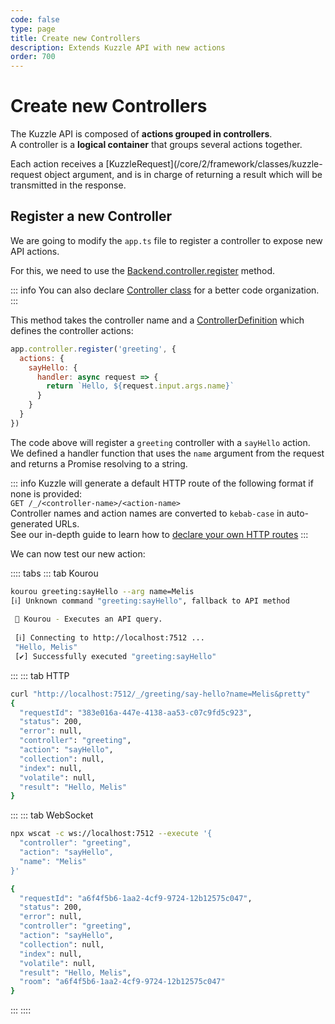 ```yaml
---
code: false
type: page
title: Create new Controllers
description: Extends Kuzzle API with new actions
order: 700
---
```


# Create new Controllers

<SinceBadge version="change-me" />
<CustomBadge type="error" text="Experimental: non-backward compatible changes or removal may occur in any future release."/>

The Kuzzle API is composed of **actions grouped in controllers**.  
A controller is a **logical container** that groups several actions together.

Each action receives a [KuzzleRequest](/core/2/framework/classes/kuzzle-request object argument, and is in charge of returning a result which will be transmitted in the response.  

## Register a new Controller

We are going to modify the `app.ts` file to register a controller to expose new API actions.

For this, we need to use the [Backend.controller.register](/core/2/framework/classes/backend-controller/register) method.

::: info
You can also declare [Controller class](/core/2/guides/develop-on-kuzzle/api-controllers#use-a-controller-class) for a better code organization.  
:::

This method takes the controller name and a [ControllerDefinition](/core/2/framework/types/controller-definition) which defines the controller actions:

```js
app.controller.register('greeting', {
  actions: {
    sayHello: {
      handler: async request => {
        return `Hello, ${request.input.args.name}`
      }
    }
  }
})
```

The code above will register a `greeting` controller with a `sayHello` action.  
We defined a handler function that uses the `name` argument from the request and returns a Promise resolving to a string.  

::: info
Kuzzle will generate a default HTTP route of the following format if none is provided:   
`GET /_/<controller-name>/<action-name>`  
Controller names and action names are converted to `kebab-case` in auto-generated URLs.  
See our in-depth guide to learn how to [declare your own HTTP routes](/core/2/guides/develop-on-kuzzle/api-controllers#http-routes)
:::

We can now test our new action:

:::: tabs
::: tab Kourou

```bash
kourou greeting:sayHello --arg name=Melis
[ℹ] Unknown command "greeting:sayHello", fallback to API method
 
 🚀 Kourou - Executes an API query.
 
 [ℹ] Connecting to http://localhost:7512 ...
 "Hello, Melis"
 [✔] Successfully executed "greeting:sayHello"
```

:::
::: tab HTTP

```bash
curl "http://localhost:7512/_/greeting/say-hello?name=Melis&pretty"
{
  "requestId": "383e016a-447e-4138-aa53-c07c9fd5c923",
  "status": 200,
  "error": null,
  "controller": "greeting",
  "action": "sayHello",
  "collection": null,
  "index": null,
  "volatile": null,
  "result": "Hello, Melis"
}
```

:::
::: tab WebSocket

```bash
npx wscat -c ws://localhost:7512 --execute '{
  "controller": "greeting",
  "action": "sayHello",
  "name": "Melis"
}'

{
  "requestId": "a6f4f5b6-1aa2-4cf9-9724-12b12575c047",
  "status": 200,
  "error": null,
  "controller": "greeting",
  "action": "sayHello",
  "collection": null,
  "index": null,
  "volatile": null,
  "result": "Hello, Melis",
  "room": "a6f4f5b6-1aa2-4cf9-9724-12b12575c047"
}
```

:::
::::

<GuidesLinks 
  :prev="{ text: 'Create new Controllers', url: '/guides/getting-started/write-application/' }" 
  :next="{ text: 'Customize API Behavior', url: '/guides/getting-started/customize-api-behavior/' }" 
/>
